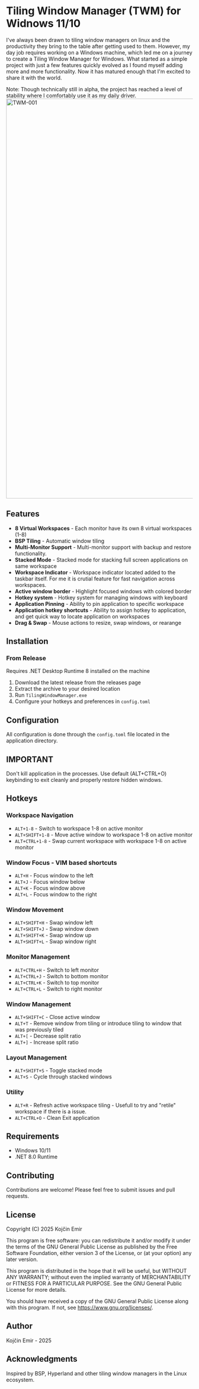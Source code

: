 # Tiling Window Manager (TWM) for Widnows 11/10

I've always been drawn to tiling window managers on linux and the productivity they bring to the table after getting used to them. However, my day job requires working on a Windows machine, which led me on a journey to create a Tiling Window Manager for Windows. What started as a simple project with just a few features quickly evolved as I found myself adding more and more functionality. Now it has matured enough that I'm excited to share it with the world.

Note: Though technically still in alpha, the project has reached a level of stability where I comfortably use it as my daily driver.
<img width="1919" height="1079" alt="TWM-001" src="https://github.com/user-attachments/assets/73bb614b-784e-446f-a1a8-aab32932328c" />

## Features

- **8 Virtual Workspaces** - Each monitor have its own 8 virtual workspaces (1-8)
- **BSP Tiling** - Automatic window tiling
- **Multi-Monitor Support** - Multi-monitor support with backup and restore functionality.
- **Stacked Mode** - Stacked mode for stacking full screen applications on same workspace
- **Workspace Indicator** - Workspace indicator located added to the taskbar itself. For me it is crutial feature for fast navigation across workspaces.
- **Active window border** - Highlight focused windows with colored border
- **Hotkey system** -  Hotkey system for managing windows with keyboard
- **Application Pinning** - Ability to pin application to specific workspace
- **Application hotkey shortcuts** - Ability to assign hotkey to application, and get quick way to locate application on workspaces
- **Drag & Swap** - Mouse actions to resize, swap windows, or rearange 

## Installation

### From Release

Requires .NET Desktop Runtime 8 installed on the machine

1. Download the latest release from the releases page
2. Extract the archive to your desired location
3. Run `TilingWindowManager.exe`
4. Configure your hotkeys and preferences in `config.toml`

## Configuration

All configuration is done through the `config.toml` file located in the application directory.

## IMPORTANT
Don't kill application in the processes. Use default (ALT+CTRL+O) keybinding to exit cleanly and properly restore hidden windows.

## Hotkeys

### Workspace Navigation
- `ALT+1-8` - Switch to workspace 1-8 on active monitor
- `ALT+SHIFT+1-8` - Move active window to workspace 1-8 on active monitor
- `ALT+CTRL+1-8` - Swap current workspace with workspace 1-8 on active monitor

### Window Focus - VIM based shortcuts
- `ALT+H` - Focus window to the left
- `ALT+J` - Focus window below
- `ALT+K` - Focus window above
- `ALT+L` - Focus window to the right

### Window Movement
- `ALT+SHIFT+H` - Swap window left
- `ALT+SHIFT+J` - Swap window down
- `ALT+SHIFT+K` - Swap window up
- `ALT+SHIFT+L` - Swap window right

### Monitor Management
- `ALT+CTRL+H` - Switch to left monitor
- `ALT+CTRL+J` - Switch to bottom monitor
- `ALT+CTRL+K` - Switch to top monitor
- `ALT+CTRL+L` - Switch to right monitor

### Window Management
- `ALT+SHIFT+C` - Close active window
- `ALT+T` - Remove window from tiling or introduce tiling to window that was previously tiled
- `ALT+[` - Decrease split ratio
- `ALT+]` - Increase split ratio

### Layout Management
- `ALT+SHIFT+S` - Toggle stacked mode
- `ALT+S` - Cycle through stacked windows

### Utility
- `ALT+R` - Refresh active workspace tiling - Usefull to try and "retile" workspace if there is a issue.
- `ALT+CTRL+O` - Clean Exit application 

## Requirements

- Windows 10/11
- .NET 8.0 Runtime

## Contributing

Contributions are welcome! Please feel free to submit issues and pull requests.

## License

Copyright (C) 2025 Kojčin Emir

This program is free software: you can redistribute it and/or modify
it under the terms of the GNU General Public License as published by
the Free Software Foundation, either version 3 of the License, or
(at your option) any later version.

This program is distributed in the hope that it will be useful,
but WITHOUT ANY WARRANTY; without even the implied warranty of
MERCHANTABILITY or FITNESS FOR A PARTICULAR PURPOSE. See the
GNU General Public License for more details.

You should have received a copy of the GNU General Public License
along with this program. If not, see <https://www.gnu.org/licenses/>.

## Author

Kojčin Emir - 2025

## Acknowledgments

Inspired by BSP, Hyperland and other tiling window managers in the Linux ecosystem.
